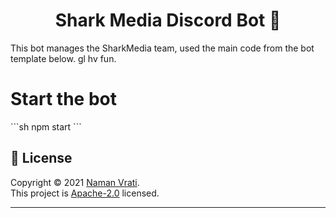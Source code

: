 <h1 align="center">Shark Media Discord Bot 👋</h1>
<p> This bot manages the SharkMedia team, used the main code from the bot template below. gl hv fun.
</p>

<h1> Start the bot </h1>
<p>
```sh
npm start
```
</p>

## 📝 License

Copyright © 2021 [Naman Vrati](https://github.com/NamVr).<br />
This project is [Apache-2.0](LICENSE) licensed.

---

